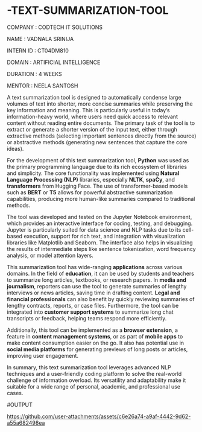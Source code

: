 # -TEXT-SUMMARIZATION-TOOL

COMPANY : CODTECH IT SOLUTIONS

NAME : VADNALA SRINIJA

INTERN ID : CT04DM810

DOMAIN : ARTIFICIAL INTELLIGENCE

DURATION : 4 WEEKS

MENTOR : NEELA SANTOSH

A text summarization tool is designed to automatically condense large volumes of text into shorter, more concise summaries while preserving the key information and meaning. This is particularly useful in today’s information-heavy world, where users need quick access to relevant content without reading entire documents. The primary task of the tool is to extract or generate a shorter version of the input text, either through extractive methods (selecting important sentences directly from the source) or abstractive methods (generating new sentences that capture the core ideas).

For the development of this text summarization tool, **Python** was used as the primary programming language due to its rich ecosystem of libraries and simplicity. The core functionality was implemented using **Natural Language Processing (NLP)** libraries, especially **NLTK**, **spaCy**, and **transformers** from Hugging Face. The use of transformer-based models such as **BERT** or **T5** allows for powerful abstractive summarization capabilities, producing more human-like summaries compared to traditional methods.

The tool was developed and tested on the Jupyter Notebook environment, which provides an interactive interface for coding, testing, and debugging. Jupyter is particularly suited for data science and NLP tasks due to its cell-based execution, support for rich text, and integration with visualization libraries like Matplotlib and Seaborn. The interface also helps in visualizing the results of intermediate steps like sentence tokenization, word frequency analysis, or model attention layers.

This summarization tool has wide-ranging **applications** across various domains. In the field of **education**, it can be used by students and teachers to summarize long articles, textbooks, or research papers. In **media and journalism**, reporters can use the tool to generate summaries of lengthy interviews or news articles, saving time in drafting content. **Legal and financial professionals** can also benefit by quickly reviewing summaries of lengthy contracts, reports, or case files. Furthermore, the tool can be integrated into **customer support systems** to summarize long chat transcripts or feedback, helping teams respond more efficiently.

Additionally, this tool can be implemented as a **browser extension**, a feature in **content management systems**, or as part of **mobile apps** to make content consumption easier on the go. It also has potential use in **social media platforms** for generating previews of long posts or articles, improving user engagement.

In summary, this text summarization tool leverages advanced NLP techniques and a user-friendly coding platform to solve the real-world challenge of information overload. Its versatility and adaptability make it suitable for a wide range of personal, academic, and professional use cases.

#OUTPUT

https://github.com/user-attachments/assets/c6e26a74-a9af-4442-9d62-a55a682498ea

